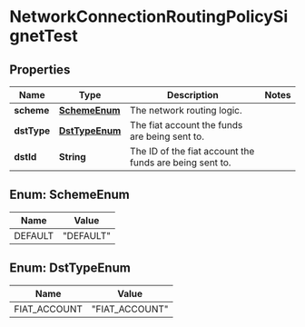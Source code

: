 

# NetworkConnectionRoutingPolicySignetTest


## Properties

| Name | Type | Description | Notes |
|------------ | ------------- | ------------- | -------------|
|**scheme** | [**SchemeEnum**](#SchemeEnum) | The network routing logic. |  |
|**dstType** | [**DstTypeEnum**](#DstTypeEnum) | The fiat account the funds are being sent to. |  |
|**dstId** | **String** | The ID of the fiat account the funds are being sent to. |  |



## Enum: SchemeEnum

| Name | Value |
|---- | -----|
| DEFAULT | &quot;DEFAULT&quot; |



## Enum: DstTypeEnum

| Name | Value |
|---- | -----|
| FIAT_ACCOUNT | &quot;FIAT_ACCOUNT&quot; |




